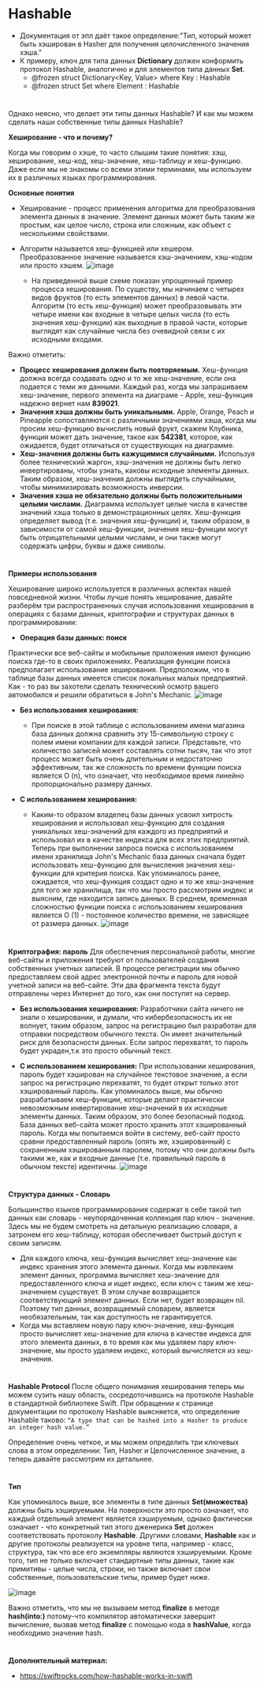 # **Hashable**
  - Документация от эпл даёт такое определение:"Тип, который может быть хэширован в Hasher для получения целочисленного значения хэша."
  - К примеру, ключ для типа данных **Dictionary** должен конформить протокол Hashable, аналогично и для элементов типа данных **Set**.
    - @frozen struct Dictionary<Key, Value> where Key : Hashable
    - @frozen struct Set<Element> where Element : Hashable
#
  Однако неясно, что делает эти типы данных Hashable? И как мы можем сделать наши собственные типы данных Hashable?
  
  **Хеширование - что и почему?**
  
  Когда мы говорим о хэше, то часто слышим такие понятия: хэш, хеширование, хеш-код, хеш-значение, хеш-таблицу и хеш-функцию. Даже если мы не знакомы со всеми этими терминами, мы используем их в различных языках программирования.
  
  **Основные понятия**
  - Хеширование - процесс применения алгоритма для преобразования элемента данных в значение. Элемент данных может быть таким же простым, как целое число, строка или сложным, как объект с несколькими свойствами.
  - Алгоритм называется хеш-функцией или хешером. Преобразованное значение называется хэш-значением, хэш-кодом или просто хэшем.
  ![image](https://user-images.githubusercontent.com/47610132/163712147-8091e68a-7848-4f8f-bcab-978373d8c0e0.png)
  
    - На приведенной выше схеме показан упрощенный пример процесса хеширования. По существу, мы начинаем с четырех видов фруктов (то есть элементов данных) в левой части.
Алгоритм (то есть хеш-функция) может преобразовывать эти четыре имени как входные в четыре целых числа (то есть значения хеш-функции) как выходные в правой части, которые выглядят как случайные числа без очевидной связи с их исходными входами.
  
  Важно отметить:
  - **Процесс хеширования должен быть повторяемым.** Хеш-функция должна всегда создавать одно и то же хеш-значение, если она подается с теми же данными. Каждый раз, когда мы запрашиваем хеш-значение, первого элемента на диаграме - Apple, хеш-функция надежно вернет нам **839021**.
  - **Значения хэша должны быть уникальными.** Apple, Orange, Peach и Pineapple сопоставляются с различными значениями хэша, когда мы просим хеш-функцию вычислить новый фрукт, скажем Клубника, функция может дать значение, такое как **542381**, которое, как ожидается, будет отличаться от существующих на диаграмме.
  - **Хеш-значения должны быть кажущимися случайными.** Используя более технический жаргон, хэш-значения не должны быть легко инвертированы, чтобы узнать, каковы исходные элементы данных. Таким образом, хеш-значения должны выглядеть случайными, чтобы минимизировать возможность инверсии.
  - **Значения хэша не обязательно должны быть положительными целыми числами.** Диаграмма использует целые числа в качестве значений хэша только в демонстрационных целях. Хеш-функция определяет вывод (т.е. значения хеш-функции) и, таким образом, в зависимости от самой хеш-функции, значения хеш-функции могут быть отрицательными целыми числами, и они также могут содержать цифры, буквы и даже символы.
  
  #
  **Примеры использования**
  
Хеширование широко используется в различных аспектах нашей повседневной жизни.
Чтобы лучше понять хеширование, давайте разберём три распространенных случая использования хеширования в операциях с базами данных, криптографии и структурах данных в программировании:
  
  - **Операция базы данных: поиск**
  
  Практически все веб-сайты и мобильные приложения имеют функцию поиска где-то в своих приложениях. Реализация функции поиска предполагает использование хеширования. Предположим, что в таблице базы данных имеется список локальных малых предприятий. Как - то раз вы захотели сделать технический осмотр вашего автомобился и решили обратиться в John's Mechanic.
![image](https://user-images.githubusercontent.com/47610132/163714589-50833c76-0d72-4f49-96ac-940421087d10.png)
  
  - **Без использования хеширования:**
    - При поиске в этой таблице с использованием имени магазина база данных должна сравнить эту 15-символьную строку с полем имени компании для каждой записи.
Представьте, что количество записей может составлять сотни тысяч, так что этот процесс может быть очень длительным и недостаточно эффективным, так же сложность по времени функции поиска является O (n), что означает, что необходимое время линейно пропорционально размеру данных.

  - **С использованием хеширования:**
    - Каким-то образом владелец базы данных усвоил хитрость хеширования и использовал хеш-функцию для создания уникальных хеш-значений для каждого из предприятий и использовал их в качестве индекса для всех этих предприятий.
Теперь при выполнении запроса поиска с использованием имени хранилища John's Mechanic база данных сначала будет использовать хеш-функцию для вычисления значения хеш-функции для критерия поиска.
Как упоминалось ранее, ожидается, что хеш-функция создаст одно и то же хеш-значение для того же хранилища, так что мы просто рассмотрим индекс и выясним, где находится запись данных.
В среднем, временная сложностью функции поиска с использованием хеширования является O (1) - постоянное количество времени, не зависящее от размера данных.
  ![image](https://user-images.githubusercontent.com/47610132/163714918-f8cbba40-ea7e-44fb-85e3-28c578be32b8.png)
  
  #
  **Криптография: пароль**
  Для обеспечения персональной работы, многие веб-сайты и приложения требуют от пользователей создания собственных учетных записей. В процессе регистрации мы обычно предоставляем свой адрес электронной почты и пароль для новой учетной записи на веб-сайте. Эти два фрагмента текста будут отправлены через Интернет до того, как они поступят на сервер.

  - **Без использования хеширования:**
 Разработчики сайта ничего не знали о хешировании, и думали, что кибербезопасность их не волнует, таким образом, запрос на регистрацию был разработан для отправки посредством обычного текста. Он имеет значительный риск для безопасности данных. Если запрос перехватят, то пароль будет украден,т.к это просто обычный текст.
  
  - **С использованием хеширования:**
  При использовании хеширования, пароль будет хэширован на случайное текстовое значение, а если запрос на регистрацию перехватят, то будет открыт только этот хэшированный пароль. Как упоминалось выше, мы обычно разрабатываем хеш-функции, которые делают практически невозможным инвертирование хеш-значений в их исходные элементы данных. Таким образом, это более безопасный подход. База данных веб-сайта может просто хранить этот хэшированный пароль.
Когда мы попытаемся войти в систему, веб-сайт просто сравни предоставленный пароль (опять же, хэшированный) с сохраненным хэшированным паролем, потому что они должны быть такими же, как и входные данные (т.е. правильный пароль в обычном тексте) идентичны.
  ![image](https://user-images.githubusercontent.com/47610132/163715251-e1c17cc7-9e0e-4920-bf7f-a01395535ca2.png)
  
  #
  **Структура данных - Словарь**
  
Большинство языков программирования содержат в себе такой тип данных как словарь - неупорядоченная коллекция пар ключ - значение. Здесь мы не будем смотреть на детальную реализацию словаря, а затронем его хеш-таблицу, которая обеспечивает быстрый доступ к своим записям.
  
  - Для каждого ключа, хеш-функция вычисляет хеш-значение как индекс хранения этого элемента данных. Когда мы извлекаем элемент данных, программа вычисляет хеш-значение для предоставленного ключа и ищет индекс, если ключ с таким же хеш-значением существует. В этом случае возвращается соответствующий элемент данных. Если нет, будет возвращен nil. Поэтому тип данных, возвращаемый словарем, является необязательным, так как доступность не гарантируется.
  - Когда мы вставляем новую пару ключ-значение, хеш-функция просто вычисляет хеш-значение для ключа в качестве индекса для этого элемента данных, в то время как мы удаляем пару ключ-значение, мы просто удаляем индекс, который вычисляется из хеш-значения.
#
**Hashable Protocol**
  После общего понимания хеширования теперь мы можем сузить нашу область, сосредоточившись на протоколе Hashable в стандартной библиотеке Swift.
При обращении к странице документации по протоколу Hashable выясняется, что определение Hashable таково: `“A type that can be hashed into a Hasher to produce an integer hash value.”`
  
  Определение очень четкое, и мы можем определить три ключевых слова в этом определении: Тип, Hasher и Целочисленное значение, а теперь давайте рассмотрим их детальнее.
  
 #
  **Тип**
  
  Как упоминалось выше, все элементы в типе данных **Set(множества)** должны быть хэшируемыми. На поверхности это просто означает, что каждый отдельный элемент является хэшируемым, однако фактически означает - что конкретный тип этого дженерика **Set** должен соответствовать протоколу **Hashable**. Другими словами, **Hashable** как и другие протоколы реализуется на уровне типа, например - класс, структура, так что все его экземпляры являются хэшируемыми.
Кроме того, тип не только включает стандартные типы данных, такие как примитивы - целые числа, строки, но также включает свои собственные, пользовательские типы, пример будет ниже.
  
![image](https://user-images.githubusercontent.com/47610132/163717427-b98fc088-fc27-4b42-abf0-9a2ae786df09.png)

Важно отметить, что мы не вызываем метод **finalize** в методе **hash(into:)** потому-что компилятор автоматически завершит вычисление, вызвав метод **finalize** с помощью кода в **hashValue**, когда необходимо значение hash.

#
**Дополнительный материал:**
  - https://swiftrocks.com/how-hashable-works-in-swift
